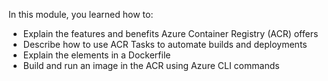 In this module, you learned how to:

* Explain the features and benefits Azure Container Registry (ACR) offers
* Describe how to use ACR Tasks to automate builds and deployments
* Explain the elements in a Dockerfile
* Build and run an image in the ACR using Azure CLI commands

